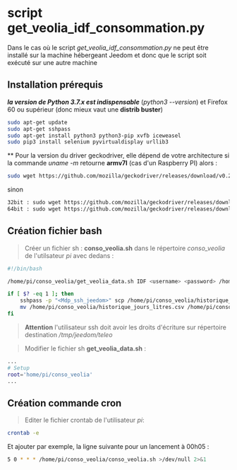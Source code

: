 # script get_veolia_idf_consommation.py

Dans le cas où le script *get_veolia_idf_consommation.py* ne peut être installé sur la machine hébergeant Jeedom et donc que le script soit exécuté sur une autre machine

## Installation prérequis

***la version de Python 3.7.x est indispensable*** (*python3 --version*) et Firefox 60 ou supérieur (donc mieux vaut une **distrib buster**)
```bash
sudo apt-get update
sudo apt-get sshpass
sudo apt-get install python3 python3-pip xvfb iceweasel
sudo pip3 install selenium pyvirtualdisplay urllib3
```

** Pour la version du driver geckodriver, elle dépend de votre architecture
si la commande *uname -m* retourne **armv7l** (cas d'un Raspberry PI) alors :
```bash
sudo wget https://github.com/mozilla/geckodriver/releases/download/v0.23.0/geckodriver-v0.23.0-arm7hf.tar.gz && sudo tar xzfz geckodriver-v0.23.0-arm7hf.tar.gz && sudo mv geckodriver /usr/local/bin && sudo rm geckodriver-v0.23.0-arm7hf.tar.gz
```
sinon
```bash
32bit : sudo wget https://github.com/mozilla/geckodriver/releases/download/v0.28.0/geckodriver-v0.28.0-linux32.tar.gz && sudo tar xzfz geckodriver-v0.28.0-linux32.tar.gz && sudo mv geckodriver /usr/local/bin && sudo rm geckodriver-v0.28.0-linux32.tar.gz
64bit : sudo wget https://github.com/mozilla/geckodriver/releases/download/v0.28.0/geckodriver-v0.28.0-linux64.tar.gz && sudo tar xzfz geckodriver-v0.28.0-linux64.tar.gz && sudo mv geckodriver /usr/local/bin && sudo rm geckodriver-v0.28.0-linux64.tar.gz
```

## Création fichier bash
> Créer un fichier sh : **conso_veolia.sh** dans le répertoire *conso_veolia* de l'utilsateur *pi* avec dedans :

```bash
#!/bin/bash

/home/pi/conso_veolia/get_veolia_data.sh IDF <username> <password> /home/pi/conso_veolia

if [ $? -eq 1 ]; then
    sshpass -p "<Mdp_ssh_jeedom>" scp /home/pi/conso_veolia/historique_jours_litres.csv <user_jeedom>@<adresse_ip_local_jeedom>:/tmp/jeedom/teleo
    mv /home/pi/conso_veolia/historique_jours_litres.csv /home/pi/conso_veolia/historique_jours_litres.old
fi
```

>**Attention** l'utilisateur ssh doit avoir les droits d'écriture sur répertoire destination */tmp/jeedom/teleo* 

> Modifier le fichier sh **get_veolia_data.sh** :
```bash
...
# Setup
root='home/pi/conso_veolia'
...
```

## Création commande cron
> Editer le fichier crontab de l'utilisateur *pi*:
```bash
crontab -e
```
Et ajouter par exemple, la ligne suivante pour un lancement à 00h05 :
```bash
5 0 * * * /home/pi/conso_veolia/conso_veolia.sh >/dev/null 2>&1
```
